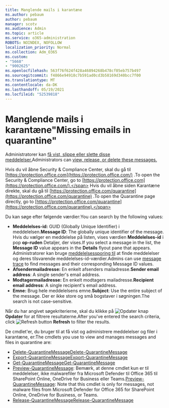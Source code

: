 ```yaml
---
title: Manglende mails i karantæne
ms.author: pebaum
author: pebaum
manager: scotv
ms.audience: Admin
ms.topic: article
ms.service: o365-administration
ROBOTS: NOINDEX, NOFOLLOW
localization_priority: Normal
ms.collection: Adm_O365
ms.custom:
- "5668"
- "9002625"
ms.openlocfilehash: 563f76f624f428a46894268b478cf05eb757b497
ms.sourcegitcommit: f4866e94918c7b591ad0cd3b58169d340bcc7f00
ms.translationtype: MT
ms.contentlocale: da-DK
ms.lasthandoff: 05/19/2021
ms.locfileid: "52539818"
---
```

# <a name="missing-emails-in-quarantine"></a><span data-ttu-id="74ae6-102">Manglende mails i karantæne"</span><span class="sxs-lookup"><span data-stu-id="74ae6-102">Missing emails in quarantine"</span></span>

<span data-ttu-id="74ae6-103">Administratorer kan [få vist, slippe eller slette disse meddelelser.](/microsoft-365/security/office-365-security/manage-quarantined-messages-and-files)</span><span class="sxs-lookup"><span data-stu-id="74ae6-103">Administrators can [view, release, or delete these messages.](/microsoft-365/security/office-365-security/manage-quarantined-messages-and-files)</span></span>

<span data-ttu-id="74ae6-104">Hvis du vil åbne Security & Compliance Center, skal du gå til [https://protection.office.com](https://protection.office.com/) .</span><span class="sxs-lookup"><span data-stu-id="74ae6-104">To open the Security & Compliance Center, go to [https://protection.office.com](https://protection.office.com/).</span></span> <span data-ttu-id="74ae6-105">Hvis du vil åbne siden Karantæne direkte, skal du gå til [https://protection.office.com/quarantine](https://protection.office.com/quarantine) .</span><span class="sxs-lookup"><span data-stu-id="74ae6-105">To open the Quarantine page directly, go to [https://protection.office.com/quarantine](https://protection.office.com/quarantine).</span></span>  

<span data-ttu-id="74ae6-106">Du kan søge efter følgende værdier:</span><span class="sxs-lookup"><span data-stu-id="74ae6-106">You can search by the following values:</span></span>  

- <span data-ttu-id="74ae6-107">**Meddelelses-id:** GUID (Globally Unique Identifier) i meddelelsen.</span><span class="sxs-lookup"><span data-stu-id="74ae6-107">**Message ID**: The globally unique identifier of the message.</span></span> <span data-ttu-id="74ae6-108">Hvis du vælger en meddelelse på listen, vises værdien  **Meddelelses-id**  i pop  **op-ruden**  Detaljer, der vises.</span><span class="sxs-lookup"><span data-stu-id="74ae6-108">If you select a message in the list, the  **Message ID**  value appears in the  **Details**  flyout pane that appears.</span></span> <span data-ttu-id="74ae6-109">Administratorer kan bruge [meddelelsessporing til](/microsoft-365/security/office-365-security/message-trace-scc) at finde meddelelser og deres tilsvarende meddelelses-id-værdier.</span><span class="sxs-lookup"><span data-stu-id="74ae6-109">Admins can use [message trace](/microsoft-365/security/office-365-security/message-trace-scc) to find messages and their corresponding Message ID values.</span></span>
- <span data-ttu-id="74ae6-110">**Afsendermailadresse:** En enkelt afsenders mailadresse.</span><span class="sxs-lookup"><span data-stu-id="74ae6-110">**Sender email address**: A single sender's email address.</span></span>
- <span data-ttu-id="74ae6-111">**Modtagermailadresse:** En enkelt modtagers mailadresse.</span><span class="sxs-lookup"><span data-stu-id="74ae6-111">**Recipient email address**: A single recipient's email address.</span></span>
- <span data-ttu-id="74ae6-112">**Emne:** Brug hele meddelelsens emne.</span><span class="sxs-lookup"><span data-stu-id="74ae6-112">**Subject**: Use the entire subject of the message.</span></span> <span data-ttu-id="74ae6-113">Der er ikke store og små bogstaver i søgningen.</span><span class="sxs-lookup"><span data-stu-id="74ae6-113">The search is not case-sensitive.</span></span>

<span data-ttu-id="74ae6-114">Når du har angivet søgekriterierne, skal du klikke på ![ Opdater knap ](/microsoft-365/media/scc-quarantine-refresh.png?view=o365-worldwide) **Opdater** for at filtrere resultaterne.</span><span class="sxs-lookup"><span data-stu-id="74ae6-114">After you've entered the search criteria, click ![Refresh button](/microsoft-365/media/scc-quarantine-refresh.png?view=o365-worldwide) **Refresh** to filter the results.</span></span>

<span data-ttu-id="74ae6-115">De cmdlet'er, du bruger til at få vist og administrere meddelelser og filer i karantæne, er:</span><span class="sxs-lookup"><span data-stu-id="74ae6-115">The cmdlets you use to view and manages messages and files in quarantine are:</span></span>
- [<span data-ttu-id="74ae6-116">Delete-QuarantineMessage</span><span class="sxs-lookup"><span data-stu-id="74ae6-116">Delete-QuarantineMessage</span></span>](/powershell/module/exchange/delete-quarantinemessage)
- [<span data-ttu-id="74ae6-117">Export-QuarantineMessage</span><span class="sxs-lookup"><span data-stu-id="74ae6-117">Export-QuarantineMessage</span></span>](/powershell/module/exchange/export-quarantinemessage)
- [<span data-ttu-id="74ae6-118">Get-QuarantineMessage</span><span class="sxs-lookup"><span data-stu-id="74ae6-118">Get-QuarantineMessage</span></span>](/powershell/module/exchange/get-quarantinemessage)
- <span data-ttu-id="74ae6-119">[Preview-QuarantineMessage](/powershell/module/exchange/preview-quarantinemessage): Bemærk, at denne cmdlet kun er til meddelelser, ikke malwarefiler fra Microsoft Defender til Office 365 til SharePoint Online, OneDrive for Business eller Teams.</span><span class="sxs-lookup"><span data-stu-id="74ae6-119">[Preview-QuarantineMessage](/powershell/module/exchange/preview-quarantinemessage): Note that this cmdlet is only for messages, not malware files from Microsoft Defender for Office 365 for SharePoint Online, OneDrive for Business, or Teams.</span></span>
- [<span data-ttu-id="74ae6-120">Release-QuarantineMessage</span><span class="sxs-lookup"><span data-stu-id="74ae6-120">Release-QuarantineMessage</span></span>](/powershell/module/exchange/release-quarantinemessage)
